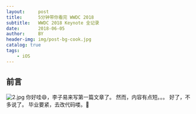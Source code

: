 ```yaml
---
layout:     post
title:      5分钟带你看完 WWDC 2018
subtitle:   WWDC 2018 Keynote 全记录
date:       2018-06-05
author:     BY
header-img: img/post-bg-cook.jpg
catalog: true
tags:
    - iOS
---
```

## 前言
![2.jpg](https://i.loli.net/2018/10/10/5bbd5ced7b2c4.jpg)
你好哇😄，李子易来写第一篇文章了。
然而，内容有点短。。。
好了，不多说了。
毕业要紧，去改代码喽。🙈
